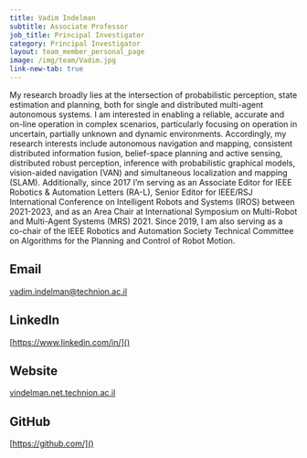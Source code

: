 ```yaml
---
title: Vadim Indelman
subtitle: Associate Professor
job_title: Principal Investigator
category: Principal Investigator
layout: team_member_personal_page
image: /img/team/Vadim.jpg
link-new-tab: true
---
```


My research broadly lies at the intersection of probabilistic perception, state estimation and planning, both for single and distributed multi-agent autonomous systems. I am interested in enabling a reliable, accurate and on-line operation in complex scenarios, particularly focusing on operation in uncertain, partially unknown and dynamic environments. Accordingly, my research interests include autonomous navigation and mapping, consistent distributed information fusion, belief-space planning and active sensing, distributed robust perception, inference with probabilistic graphical models, vision-aided navigation (VAN) and simultaneous localization and mapping (SLAM). Additionally, since 2017 I’m serving as an Associate Editor for IEEE Robotics & Automation Letters (RA-L), Senior Editor for IEEE/RSJ International Conference on Intelligent Robots and Systems (IROS) between 2021-2023, and as an Area Chair at International Symposium on Multi-Robot and Multi-Agent Systems (MRS) 2021. Since 2019, I am also serving as a co-chair of the IEEE Robotics and Automation Society Technical Committee on Algorithms for the Planning and Control of Robot Motion.

## Email ## 
[vadim.indelman@technion.ac.il](vadim.indelman@technion.ac.il)

## LinkedIn ##
[https://www.linkedin.com/in/]()

## Website ##
[vindelman.net.technion.ac.il](https://vindelman.net.technion.ac.il/vadim-indelman/)

## GitHub ##
[https://github.com/]()
